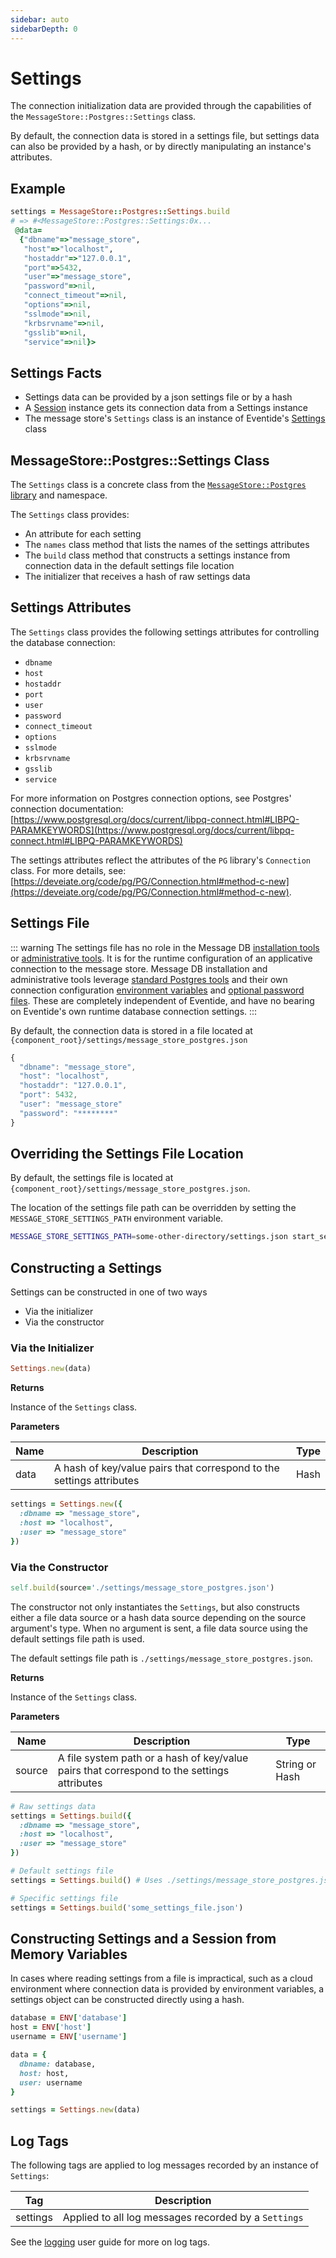 ```yaml
---
sidebar: auto
sidebarDepth: 0
---
```


# Settings

The connection initialization data are provided through the capabilities of the `MessageStore::Postgres::Settings` class.

By default, the connection data is stored in a settings file, but settings data can also be provided by a hash, or by directly manipulating an instance's attributes.

## Example

``` ruby
settings = MessageStore::Postgres::Settings.build
# => #<MessageStore::Postgres::Settings:0x...
 @data=
  {"dbname"=>"message_store",
   "host"=>"localhost",
   "hostaddr"=>"127.0.0.1",
   "port"=>5432,
   "user"=>"message_store",
   "password"=>nil,
   "connect_timeout"=>nil,
   "options"=>nil,
   "sslmode"=>nil,
   "krbsrvname"=>nil,
   "gsslib"=>nil,
   "service"=>nil}>
```

## Settings Facts

- Settings data can be provided by a json settings file or by a hash
- A [Session](./session.md) instance gets its connection data from a Settings instance
- The message store's `Settings` class is an instance of Eventide's [Settings](https://github.com/eventide-project/settings/blob/master/README.md) class

## MessageStore::Postgres::Settings Class

The `Settings` class is a concrete class from the [`MessageStore::Postgres` library](../libraries.md#message-store-postgres) and namespace.

The `Settings` class provides:

- An attribute for each setting
- The `names` class method that lists the names of the settings attributes
- The `build` class method that constructs a settings instance from connection data in the default settings file location
- The initializer that receives a hash of raw settings data

## Settings Attributes

The `Settings` class provides the following settings attributes for controlling the database connection:

- `dbname`
- `host`
- `hostaddr`
- `port`
- `user`
- `password`
- `connect_timeout`
- `options`
- `sslmode`
- `krbsrvname`
- `gsslib`
- `service`

For more information on Postgres connection options, see Postgres' connection documentation: [https://www.postgresql.org/docs/current/libpq-connect.html#LIBPQ-PARAMKEYWORDS](https://www.postgresql.org/docs/current/libpq-connect.html#LIBPQ-PARAMKEYWORDS)

The settings attributes reflect the attributes of the `PG` library's `Connection` class. For more details, see: [https://deveiate.org/code/pg/PG/Connection.html#method-c-new](https://deveiate.org/code/pg/PG/Connection.html#method-c-new).

## Settings File

::: warning
The settings file has no role in the Message DB [installation tools](/user-guide/message-db/install.md) or [administrative tools](/user-guide/message-db/tools.md). It is for the runtime configuration of an applicative connection to the message store. Message DB installation and administrative tools leverage [standard Postgres tools](https://www.postgresql.org/docs/current/app-psql.html) and their own connection configuration [environment variables](https://www.postgresql.org/docs/current/libpq-envars.html) and [optional password files](https://www.postgresql.org/docs/current/libpq-pgpass.html). These are completely independent of Eventide, and have no bearing on Eventide's own runtime database connection settings.
:::

By default, the connection data is stored in a file located at `{component_root}/settings/message_store_postgres.json`

``` javascript
{
  "dbname": "message_store",
  "host": "localhost",
  "hostaddr": "127.0.0.1",
  "port": 5432,
  "user": "message_store"
  "password": "********"
}
```

## Overriding the Settings File Location

By default, the settings file is located at `{component_root}/settings/message_store_postgres.json`.

The location of the settings file path can be overridden by setting the `MESSAGE_STORE_SETTINGS_PATH` environment variable.

``` bash
MESSAGE_STORE_SETTINGS_PATH=some-other-directory/settings.json start_service.sh
```

## Constructing a Settings

Settings can be constructed in one of two ways

- Via the initializer
- Via the constructor

### Via the Initializer

``` ruby
Settings.new(data)
```

**Returns**

Instance of the `Settings` class.

**Parameters**

| Name | Description | Type |
| --- | --- | --- |
| data | A hash of key/value pairs that correspond to the settings attributes | Hash |

``` ruby
settings = Settings.new({
  :dbname => "message_store",
  :host => "localhost",
  :user => "message_store"
})
```

### Via the Constructor

``` ruby
self.build(source='./settings/message_store_postgres.json')
```

The constructor not only instantiates the `Settings`, but also constructs either a file data source or a hash data source depending on the source argument's type. When no argument is sent, a file data source using the default settings file path is used.

The default settings file path is `./settings/message_store_postgres.json`.

**Returns**

Instance of the `Settings` class.

**Parameters**

| Name | Description | Type |
| --- | --- | --- |
| source | A file system path or a hash of key/value pairs that correspond to the settings attributes | String or Hash |

``` ruby
# Raw settings data
settings = Settings.build({
  :dbname => "message_store",
  :host => "localhost",
  :user => "message_store"
})

# Default settings file
settings = Settings.build() # Uses ./settings/message_store_postgres.json

# Specific settings file
settings = Settings.build('some_settings_file.json')
```

## Constructing Settings and a Session from Memory Variables

In cases where reading settings from a file is impractical, such as a cloud environment where connection data is provided by environment variables, a settings object can be constructed directly using a hash.

``` ruby
database = ENV['database']
host = ENV['host']
username = ENV['username']

data = {
  dbname: database,
  host: host,
  user: username
}

settings = Settings.new(data)
```

## Log Tags

The following tags are applied to log messages recorded by an instance of `Settings`:

| Tag | Description |
| --- | --- |
| settings | Applied to all log messages recorded by a `Settings` |

See the [logging](/user-guide/logging/) user guide for more on log tags.
